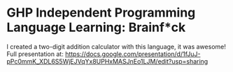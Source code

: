 # GHP Independent Programming Language Learning: Brainf*ck
I created a two-digit addition calculator with this language, it was awesome!
Full presentation at: https://docs.google.com/presentation/d/1fJuJ-pPc0mmK_XDL6S5WjEJVqYx8UPHxMASJnEo1LJM/edit?usp=sharing
